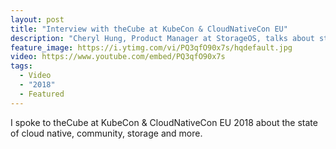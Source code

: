 ```yaml
---
layout: post
title: "Interview with theCube at KubeCon & CloudNativeCon EU"
description: "Cheryl Hung, Product Manager at StorageOS, talks about storage and being a community leader with theCube"
feature_image: https://i.ytimg.com/vi/PQ3qfO90x7s/hqdefault.jpg
video: https://www.youtube.com/embed/PQ3qfO90x7s
tags:
  - Video
  - "2018"
  - Featured
---
```


I spoke to theCube at KubeCon & CloudNativeCon EU 2018 about the state of cloud native, community, storage and more.
